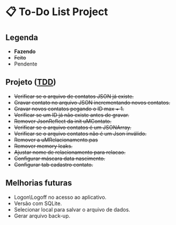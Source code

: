 # 📋 To-Do List Project

## Legenda

- __Fazendo__
- ~~Feito~~
- Pendente

## Projeto ([TDD](https://github.com/KAYOKG/BibliotecaDev/blob/main/LivrosDev/TDD%20-%20Desenvolvimento%20Guiado%20por%20Testes%20-%20Autor%20(Ken%20Beck).pdf))

-  ~~Verificar se o arquivo de contatos JSON já existe.~~
-  ~~Gravar contato no arquivo JSON incrementando novos contatos.~~
-  ~~Gravar novos contatos pegando o ID max + 1.~~
-  ~~Verificar se um ID já não existe antes de gravar.~~
-  ~~Remover JsonReflect da init uMContato.~~
-  ~~Verificar se o arquivo contatos é um JSONArray.~~
-  ~~Verificar se o arquivo contatos não é um Json inválido.~~
-  ~~Remover a uMRelacionamento.pas~~
-  ~~Remover memory leaks.~~
-  ~~Ajustar nome de relacionamento para relacao.~~
-  ~~Configurar máscara data nascimento.~~
-  ~~Configurar tab cadastro contato.~~

## Melhorias futuras

-  Logon\Logoff no acesso ao aplicativo.
-  Versão com SQLite.
-  Selecionar local para salvar o arquivo de dados.
-  Gerar arquivo back-up.
